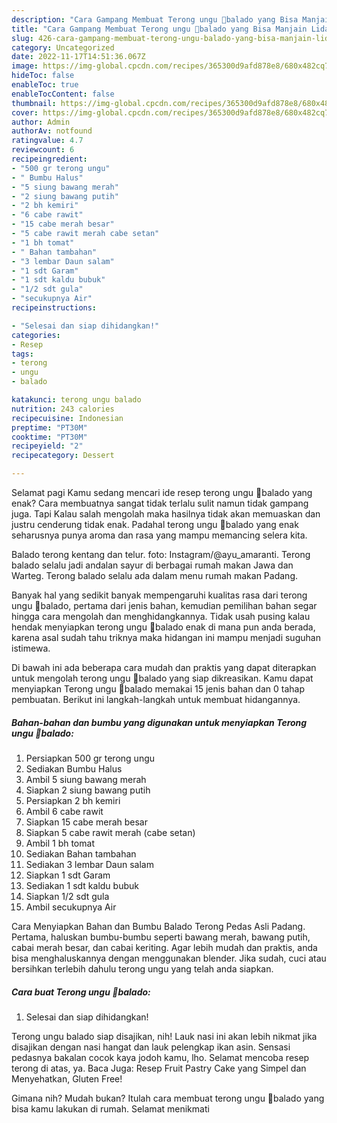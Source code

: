 ```yaml
---
description: "Cara Gampang Membuat Terong ungu 🍆balado yang Bisa Manjain Lidah"
title: "Cara Gampang Membuat Terong ungu 🍆balado yang Bisa Manjain Lidah"
slug: 426-cara-gampang-membuat-terong-ungu-balado-yang-bisa-manjain-lidah
category: Uncategorized
date: 2022-11-17T14:51:36.067Z
image: https://img-global.cpcdn.com/recipes/365300d9afd878e8/680x482cq70/terong-ungu-balado-foto-resep-utama.jpg
hideToc: false
enableToc: true
enableTocContent: false
thumbnail: https://img-global.cpcdn.com/recipes/365300d9afd878e8/680x482cq70/terong-ungu-balado-foto-resep-utama.jpg
cover: https://img-global.cpcdn.com/recipes/365300d9afd878e8/680x482cq70/terong-ungu-balado-foto-resep-utama.jpg
author: Admin
authorAv: notfound
ratingvalue: 4.7
reviewcount: 6
recipeingredient:
- "500 gr terong ungu"
- " Bumbu Halus"
- "5 siung bawang merah"
- "2 siung bawang putih"
- "2 bh kemiri"
- "6 cabe rawit"
- "15 cabe merah besar"
- "5 cabe rawit merah cabe setan"
- "1 bh tomat"
- " Bahan tambahan"
- "3 lembar Daun salam"
- "1 sdt Garam"
- "1 sdt kaldu bubuk"
- "1/2 sdt gula"
- "secukupnya Air"
recipeinstructions:

- "Selesai dan siap dihidangkan!"
categories:
- Resep
tags:
- terong
- ungu
- balado

katakunci: terong ungu balado 
nutrition: 243 calories
recipecuisine: Indonesian
preptime: "PT30M"
cooktime: "PT30M"
recipeyield: "2"
recipecategory: Dessert

---
```



Selamat pagi Kamu sedang mencari ide resep terong ungu 🍆balado yang enak? Cara membuatnya sangat tidak terlalu sulit namun tidak gampang juga. Tapi Kalau salah mengolah maka hasilnya tidak akan memuaskan dan justru cenderung tidak enak. Padahal terong ungu 🍆balado yang enak seharusnya punya aroma dan rasa yang mampu memancing selera kita.


Balado terong kentang dan telur. foto: Instagram/@ayu_amaranti. Terong balado selalu jadi andalan sayur di berbagai rumah makan Jawa dan Warteg. Terong balado selalu ada dalam menu rumah makan Padang.

Banyak hal yang sedikit banyak mempengaruhi kualitas rasa dari terong ungu 🍆balado, pertama dari jenis bahan, kemudian pemilihan bahan segar hingga cara mengolah dan menghidangkannya. Tidak usah pusing kalau hendak menyiapkan terong ungu 🍆balado enak di mana pun anda berada, karena asal sudah tahu triknya maka hidangan ini mampu menjadi suguhan istimewa.


Di bawah ini ada beberapa cara mudah dan praktis yang dapat diterapkan untuk mengolah terong ungu 🍆balado yang siap dikreasikan. Kamu dapat menyiapkan Terong ungu 🍆balado memakai 15 jenis bahan dan 0 tahap pembuatan. Berikut ini langkah-langkah untuk membuat hidangannya.

<!--inarticleads1-->

##### Bahan-bahan dan bumbu yang digunakan untuk menyiapkan Terong ungu 🍆balado:

1. Persiapkan 500 gr terong ungu
1. Sediakan  Bumbu Halus
1. Ambil 5 siung bawang merah
1. Siapkan 2 siung bawang putih
1. Persiapkan 2 bh kemiri
1. Ambil 6 cabe rawit
1. Siapkan 15 cabe merah besar
1. Siapkan 5 cabe rawit merah (cabe setan)
1. Ambil 1 bh tomat
1. Sediakan  Bahan tambahan
1. Sediakan 3 lembar Daun salam
1. Siapkan 1 sdt Garam
1. Sediakan 1 sdt kaldu bubuk
1. Siapkan 1/2 sdt gula
1. Ambil secukupnya Air


Cara Menyiapkan Bahan dan Bumbu Balado Terong Pedas Asli Padang. Pertama, haluskan bumbu-bumbu seperti bawang merah, bawang putih, cabai merah besar, dan cabai keriting. Agar lebih mudah dan praktis, anda bisa menghaluskannya dengan menggunakan blender. Jika sudah, cuci atau bersihkan terlebih dahulu terong ungu yang telah anda siapkan. 

<!--inarticleads2-->

##### Cara buat Terong ungu 🍆balado:


1. Selesai dan siap dihidangkan!

Terong ungu balado siap disajikan, nih! Lauk nasi ini akan lebih nikmat jika disajikan dengan nasi hangat dan lauk pelengkap ikan asin. Sensasi pedasnya bakalan cocok kaya jodoh kamu, lho. Selamat mencoba resep terong di atas, ya. Baca Juga: Resep Fruit Pastry Cake yang Simpel dan Menyehatkan, Gluten Free! 

Gimana nih? Mudah bukan? Itulah cara membuat terong ungu 🍆balado yang bisa kamu lakukan di rumah. Selamat menikmati

